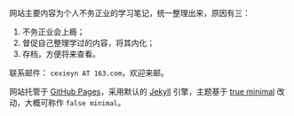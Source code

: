 网站主要内容为个人不务正业的学习笔记，统一整理出来，原因有三：
   1. 不务正业会上瘾；
   2. 督促自己整理学过的内容，将其内化；
   3. 存档，方便将来查看。
   
联系邮件： `cexieyn AT 163.com`，欢迎来邮。

网站托管于 [GitHub Pages](https://pages.github.com/)，采用默认的 [Jekyll](https://jekyllrb.com/) 引擎，主题基于 [true minimal](https://github.com/cyevgeniy/jekyll-true-minimal/) 改动，大概可称作 `false minimal`。
